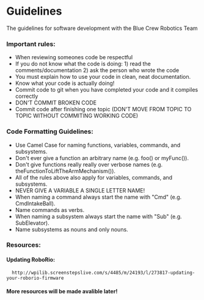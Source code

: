 # Guidelines
The guidelines for software development with the Blue Crew Robotics Team

### Important rules:
  - When reviewing someones code be respectful
  - If you do not know what the code is doing: 1) read the comments/documentation 2) ask the person who wrote the code 
  - You must explain how to use your code in clean, neat documentation.
  - Know what your code is actually doing! 
  - Commit code to git when you have completed your code and it compiles correctly
  - DON'T COMMIT BROKEN CODE
  - Commit code after finishing one topic (DON'T MOVE FROM TOPIC TO TOPIC WITHOUT COMMITING WORKING CODE)
  
### Code Formatting Guidelines:
  - Use Camel Case for naming functions, variables, commands, and subsystems.
  - Don't ever give a function an arbitrary name (e.g. foo() or myFunc()).
  - Don't give functions really really over verbose names (e.g. theFunctionToLiftTheArmMechanism()).
  - All of the rules above also apply for variables, commands, and subsystems.
  - NEVER GIVE A VARIABLE A SINGLE LETTER NAME!
  - When naming a command always start the name with "Cmd" (e.g. CmdIntakeBall).
  - Name commands as verbs.
  - When naming a subsystem always start the name with "Sub" (e.g. SubElevator).
  - Name subsystems as nouns and only nouns.




### Resources:
  
  #### Updating RoboRio:
  
      http://wpilib.screenstepslive.com/s/4485/m/24193/l/273817-updating-your-roborio-firmware
      
  #### More resources will be made avalible later!
